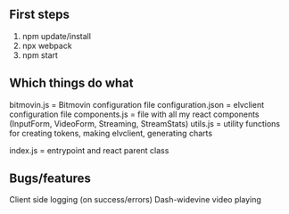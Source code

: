 ## First steps
1. npm update/install
2. npx webpack
3. npm start

## Which things do what
bitmovin.js = Bitmovin configuration file
configuration.json = elvclient configuration file
components.js = file with all my react components (InputForm, VideoForm, Streaming, StreamStats)
utils.js = utility functions for creating tokens, making elvclient, generating charts

index.js = entrypoint and react parent class

## Bugs/features
Client side logging (on success/errors)
Dash-widevine video playing
